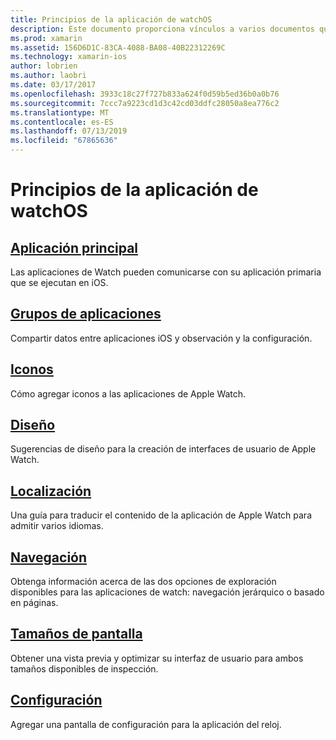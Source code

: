 ```yaml
---
title: Principios de la aplicación de watchOS
description: Este documento proporciona vínculos a varios documentos que describen los conceptos fundamentales del desarrollo de aplicaciones para watchOS con Xamarin.
ms.prod: xamarin
ms.assetid: 156D6D1C-83CA-4088-BA08-40B22312269C
ms.technology: xamarin-ios
author: lobrien
ms.author: laobri
ms.date: 03/17/2017
ms.openlocfilehash: 3933c18c27f727b833a624f0d59b5ed36b0a0b76
ms.sourcegitcommit: 7ccc7a9223cd1d3c42cd03ddfc28050a8ea776c2
ms.translationtype: MT
ms.contentlocale: es-ES
ms.lasthandoff: 07/13/2019
ms.locfileid: "67865636"
---
```

# <a name="watchos-application-fundamentals"></a>Principios de la aplicación de watchOS

## <a name="parent-applicationioswatchosapp-fundamentalsparent-appmd"></a>[Aplicación principal](~/ios/watchos/app-fundamentals/parent-app.md)

Las aplicaciones de Watch pueden comunicarse con su aplicación primaria que se ejecutan en iOS.

## <a name="app-groupsioswatchosapp-fundamentalsapp-groupsmd"></a>[Grupos de aplicaciones](~/ios/watchos/app-fundamentals/app-groups.md)

Compartir datos entre aplicaciones iOS y observación y la configuración.

## <a name="iconsioswatchosapp-fundamentalsiconsmd"></a>[Iconos](~/ios/watchos/app-fundamentals/icons.md)

Cómo agregar iconos a las aplicaciones de Apple Watch.

## <a name="layoutioswatchosapp-fundamentalslayoutmd"></a>[Diseño](~/ios/watchos/app-fundamentals/layout.md)

Sugerencias de diseño para la creación de interfaces de usuario de Apple Watch.

## <a name="localizationioswatchosapp-fundamentalslocalizationmd"></a>[Localización](~/ios/watchos/app-fundamentals/localization.md)

Una guía para traducir el contenido de la aplicación de Apple Watch para admitir varios idiomas.

## <a name="navigationioswatchosapp-fundamentalsnavigationmd"></a>[Navegación](~/ios/watchos/app-fundamentals/navigation.md)

Obtenga información acerca de las dos opciones de exploración disponibles para las aplicaciones de watch: navegación jerárquico o basado en páginas.

## <a name="screen-sizesioswatchosapp-fundamentalsscreen-sizesmd"></a>[Tamaños de pantalla](~/ios/watchos/app-fundamentals/screen-sizes.md)

Obtener una vista previa y optimizar su interfaz de usuario para ambos tamaños disponibles de inspección.

## <a name="settingsioswatchosapp-fundamentalssettingsmd"></a>[Configuración](~/ios/watchos/app-fundamentals/settings.md)

Agregar una pantalla de configuración para la aplicación del reloj.
